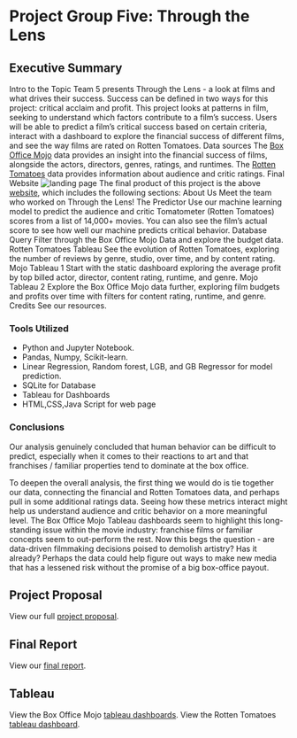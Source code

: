 # Project Group Five: Through the Lens #
## Executive Summary ##
Intro to the Topic
Team 5 presents Through the Lens - a look at films and what drives their success. Success can be defined in two ways for this project: critical acclaim and profit. This project looks at patterns in film, seeking to understand which factors contribute to a film’s success.
Users will be able to predict a film’s critical success based on certain criteria, interact with a dashboard to explore the financial success of different films, and see the way films are rated on Rotten Tomatoes.
Data sources
The [Box Office Mojo](https://www.kaggle.com/datasets/igorkirko/wwwboxofficemojocom-movies-with-budget-listed) data provides an insight into the financial success of films, alongside the actors, directors, genres, ratings, and runtimes.
The [Rotten Tomatoes](https://www.kaggle.com/datasets/stefanoleone992/rotten-tomatoes-movies-and-critic-reviews-dataset) data provides information about audience and critic ratings.
Final Website
![landing page]() The final product of this project is the above [website](https://through-the-lens.herokuapp.com/), which includes the following sections:
About Us
Meet the team who worked on Through the Lens!
The Predictor
Use our machine learning model to predict the audience and critic Tomatometer (Rotten Tomatoes) scores from a list of 14,000+ movies. You can also see the film’s actual score to see how well our machine predicts critical behavior.
Database Query
Filter through the Box Office Mojo Data and explore the budget data.
Rotten Tomatoes Tableau
See the evolution of Rotten Tomatoes, exploring the number of reviews by genre, studio, over time, and by content rating.
Mojo Tableau 1
Start with the static dashboard exploring the average profit by top billed actor, director, content rating, runtime, and genre. 
Mojo Tableau 2
Explore the Box Office Mojo data further, exploring film budgets and profits over time with filters for content rating, runtime, and genre.
Credits
See our resources.

### Tools Utilized ###
  
  * Python and Jupyter Notebook.
  * Pandas, Numpy, Scikit-learn.
  * Linear Regression, Random forest, LGB, and GB Regressor for model prediction.
  * SQLite for Database
  * Tableau for Dashboards
  * HTML,CSS,Java Script for web page

### Conclusions ###

Our analysis genuinely concluded that human behavior can be difficult to predict, especially when it comes to their reactions to art and that franchises / familiar properties tend to dominate at the box office.

To deepen the overall analysis, the first thing we would do is tie together our data, connecting the financial and Rotten Tomatoes data, and perhaps pull in some additional ratings data. Seeing how these metrics interact might help us understand audience and critic behavior on a more meaningful level.
The Box Office Mojo Tableau dashboards seem to highlight this long-standing issue within the movie industry: franchise films or familiar concepts seem to out-perform the rest. Now this begs the question - are data-driven filmmaking decisions poised to demolish artistry? Has it already? Perhaps the data could help figure out ways to make new media that has a lessened risk without the promise of a big box-office payout.

## Project Proposal ##
View our full [project proposal](https://docs.google.com/document/d/1JHppvpLnaqwBbRy21NopNgkC35ulRRETCe-9cyeDX0U/edit?usp=sharing).

## Final Report ##
View our [final report](https://docs.google.com/document/d/1fuaFwj_PxujkXpxN4j_xKaGuVi-s1hda2Fo94Jl5Dkk/edit?usp=sharing).

## Tableau ##

View the Box Office Mojo [tableau dashboards](https://public.tableau.com/shared/NNQB55YZT?:display_count=n&:origin=viz_share_link).
View the Rotten Tomatoes [tableau dashboard](https://public.tableau.com/app/profile/gadise/viz/RottenTomatoes_16612085696090/Dashboard1?publish=yes).
